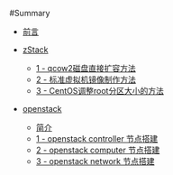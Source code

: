 #Summary

* [前言](README.md)
* [zStack]()
	* [1 - qcow2磁盘直接扩容方法](1-zStack/qcow2_expansion.md)
	* [2 - 标准虚拟机镜像制作方法](1-zStack/vm_standard.md)
	* [3 - CentOS调整root分区大小的方法](1-zStack/root_dir_adjust.md)

* [openstack]()
	* [简介](2-openstack/readme.md)
 	* [1 - openstack controller 节点搭建](2-openstack/openstack_controller.md)
 	* [2 - openstack computer 节点搭建]()
 	* [3 - openstack network 节点搭建]()